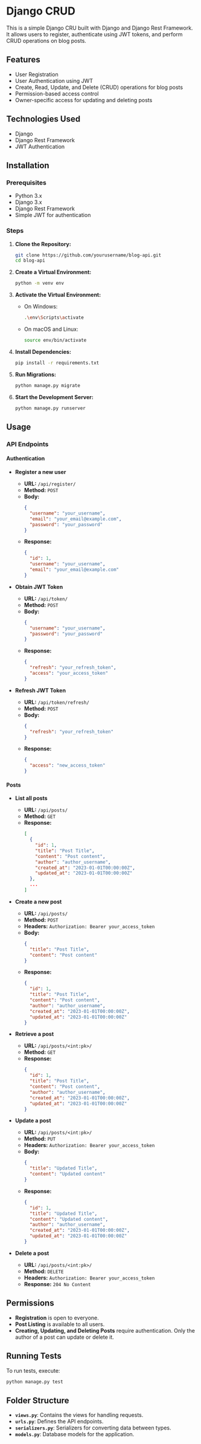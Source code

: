 # Django CRUD

This is a simple Django CRU built with Django and Django Rest Framework. It allows users to register, authenticate using JWT tokens, and perform CRUD operations on blog posts.

## Features

- User Registration
- User Authentication using JWT
- Create, Read, Update, and Delete (CRUD) operations for blog posts
- Permission-based access control
- Owner-specific access for updating and deleting posts

## Technologies Used

- Django
- Django Rest Framework
- JWT Authentication

## Installation

### Prerequisites

- Python 3.x
- Django 3.x
- Django Rest Framework
- Simple JWT for authentication

### Steps

1. **Clone the Repository:**

   ```bash
   git clone https://github.com/yourusername/blog-api.git
   cd blog-api
   ```

2. **Create a Virtual Environment:**

   ```bash
   python -m venv env
   ```

3. **Activate the Virtual Environment:**

   - On Windows:

     ```bash
     .\env\Scripts\activate
     ```

   - On macOS and Linux:

     ```bash
     source env/bin/activate
     ```

4. **Install Dependencies:**

   ```bash
   pip install -r requirements.txt
   ```

5. **Run Migrations:**

   ```bash
   python manage.py migrate
   ```

6. **Start the Development Server:**

   ```bash
   python manage.py runserver
   ```

## Usage

### API Endpoints

#### Authentication

- **Register a new user**

  - **URL:** `/api/register/`
  - **Method:** `POST`
  - **Body:**
    ```json
    {
      "username": "your_username",
      "email": "your_email@example.com",
      "password": "your_password"
    }
    ```
  - **Response:**
    ```json
    {
      "id": 1,
      "username": "your_username",
      "email": "your_email@example.com"
    }
    ```

- **Obtain JWT Token**

  - **URL:** `/api/token/`
  - **Method:** `POST`
  - **Body:**
    ```json
    {
      "username": "your_username",
      "password": "your_password"
    }
    ```
  - **Response:**
    ```json
    {
      "refresh": "your_refresh_token",
      "access": "your_access_token"
    }
    ```

- **Refresh JWT Token**

  - **URL:** `/api/token/refresh/`
  - **Method:** `POST`
  - **Body:**
    ```json
    {
      "refresh": "your_refresh_token"
    }
    ```
  - **Response:**
    ```json
    {
      "access": "new_access_token"
    }
    ```

#### Posts

- **List all posts**

  - **URL:** `/api/posts/`
  - **Method:** `GET`
  - **Response:**
    ```json
    [
      {
        "id": 1,
        "title": "Post Title",
        "content": "Post content",
        "author": "author_username",
        "created_at": "2023-01-01T00:00:00Z",
        "updated_at": "2023-01-01T00:00:00Z"
      },
      ...
    ]
    ```

- **Create a new post**

  - **URL:** `/api/posts/`
  - **Method:** `POST`
  - **Headers:** `Authorization: Bearer your_access_token`
  - **Body:**
    ```json
    {
      "title": "Post Title",
      "content": "Post content"
    }
    ```
  - **Response:**
    ```json
    {
      "id": 1,
      "title": "Post Title",
      "content": "Post content",
      "author": "author_username",
      "created_at": "2023-01-01T00:00:00Z",
      "updated_at": "2023-01-01T00:00:00Z"
    }
    ```

- **Retrieve a post**

  - **URL:** `/api/posts/<int:pk>/`
  - **Method:** `GET`
  - **Response:**
    ```json
    {
      "id": 1,
      "title": "Post Title",
      "content": "Post content",
      "author": "author_username",
      "created_at": "2023-01-01T00:00:00Z",
      "updated_at": "2023-01-01T00:00:00Z"
    }
    ```

- **Update a post**

  - **URL:** `/api/posts/<int:pk>/`
  - **Method:** `PUT`
  - **Headers:** `Authorization: Bearer your_access_token`
  - **Body:**
    ```json
    {
      "title": "Updated Title",
      "content": "Updated content"
    }
    ```
  - **Response:**
    ```json
    {
      "id": 1,
      "title": "Updated Title",
      "content": "Updated content",
      "author": "author_username",
      "created_at": "2023-01-01T00:00:00Z",
      "updated_at": "2023-01-01T00:00:00Z"
    }
    ```

- **Delete a post**

  - **URL:** `/api/posts/<int:pk>/`
  - **Method:** `DELETE`
  - **Headers:** `Authorization: Bearer your_access_token`
  - **Response:** `204 No Content`

## Permissions

- **Registration** is open to everyone.
- **Post Listing** is available to all users.
- **Creating, Updating, and Deleting Posts** require authentication. Only the author of a post can update or delete it.

## Running Tests

To run tests, execute:

```bash
python manage.py test
```

## Folder Structure

- **`views.py`**: Contains the views for handling requests.
- **`urls.py`**: Defines the API endpoints.
- **`serializers.py`**: Serializers for converting data between types.
- **`models.py`**: Database models for the application.

